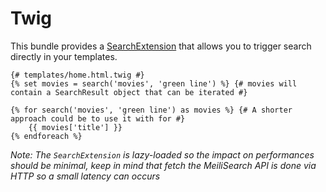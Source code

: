# Twig

This bundle provides a [SearchExtension](../src/Twig/SearchExtension.php) that
allows you to trigger search directly in your templates.

```twig
{# templates/home.html.twig #}
{% set movies = search('movies', 'green line') %} {# movies will contain a SearchResult object that can be iterated #}

{% for search('movies', 'green line') as movies %} {# A shorter approach could be to use it with for #}
    {{ movies['title'] }}
{% endforeach %}
```

_Note: The `SearchExtension` is lazy-loaded so the impact on performances should be minimal,
keep in mind that fetch the MeiliSearch API is done via HTTP so a small latency can occurs_
